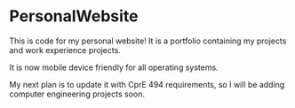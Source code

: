 # PersonalWebsite

This is code for my personal website! It is a portfolio containing my projects and work experience projects. 

It is now mobile device friendly for all operating systems. 

My next plan is to update it with CprE 494 requirements, so I will be adding computer engineering projects soon. 
